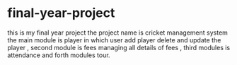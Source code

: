 # final-year-project
this is my final year project the project name is cricket management system the main module is player in which user add player delete and update the player , second module is fees managing all details of fees , third modules is attendance and forth modules tour.
